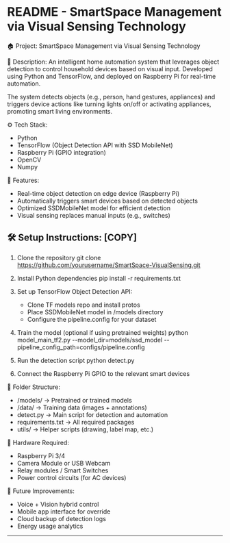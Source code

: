 README - SmartSpace Management via Visual Sensing Technology
==============================================================

🏠 Project: SmartSpace Management via Visual Sensing Technology

🧠 Description:
An intelligent home automation system that leverages object detection to control household devices based on visual input. Developed using Python and TensorFlow, and deployed on Raspberry Pi for real-time automation.

The system detects objects (e.g., person, hand gestures, appliances) and triggers device actions like turning lights on/off or activating appliances, promoting smart living environments.

⚙️ Tech Stack:
- Python
- TensorFlow (Object Detection API with SSD MobileNet)
- Raspberry Pi (GPIO integration)
- OpenCV
- Numpy

🚀 Features:
- Real-time object detection on edge device (Raspberry Pi)
- Automatically triggers smart devices based on detected objects
- Optimized SSDMobileNet model for efficient detection
- Visual sensing replaces manual inputs (e.g., switches)

🛠️ Setup Instructions: [COPY]
-----------------------------
1. Clone the repository
   git clone https://github.com/yourusername/SmartSpace-VisualSensing.git

2. Install Python dependencies
   pip install -r requirements.txt

3. Set up TensorFlow Object Detection API:
   - Clone TF models repo and install protos
   - Place SSDMobileNet model in /models directory
   - Configure the pipeline.config for your dataset

4. Train the model (optional if using pretrained weights)
   python model_main_tf2.py --model_dir=models/ssd_model --pipeline_config_path=configs/pipeline.config

5. Run the detection script
   python detect.py

6. Connect the Raspberry Pi GPIO to the relevant smart devices

📂 Folder Structure:
- /models/           → Pretrained or trained models
- /data/             → Training data (images + annotations)
- detect.py          → Main script for detection and automation
- requirements.txt   → All required packages
- utils/             → Helper scripts (drawing, label map, etc.)

🔧 Hardware Required:
- Raspberry Pi 3/4
- Camera Module or USB Webcam
- Relay modules / Smart Switches
- Power control circuits (for AC devices)

📌 Future Improvements:
- Voice + Vision hybrid control
- Mobile app interface for override
- Cloud backup of detection logs
- Energy usage analytics

-------------------------------
